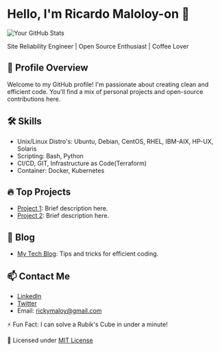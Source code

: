 # Hello, I'm Ricardo Maloloy-on 👋
![Your GitHub Stats](https://github-readme-stats.vercel.app/api?username=ricardomaloloyon&show_icons=true&theme=dark&count_private=true)

Site Reliability Engineer | Open Source Enthusiast | Coffee Lover

## 🌱 Profile Overview
Welcome to my GitHub profile! I'm passionate about creating clean and efficient code. You'll find a mix of personal projects and open-source contributions here.

## 🛠️ Skills
- Unix/Linux Distro's: Ubuntu, Debian, CentOS, RHEL, IBM-AIX, HP-UX, Solaris
- Scripting: Bash, Python
- CI/CD, GIT, Infrastructure as Code(Terraform)
- Container: Docker, Kubernetes

## 🔥 Top Projects
- [Project 1](link): Brief description here.
- [Project 2](link): Brief description here.

## 📝 Blog
- [My Tech Blog](link): Tips and tricks for efficient coding.

## 📫 Contact Me
- [LinkedIn](https://www.linkedin.com/in/rmaloloyon)
- [Twitter](https://twitter.com/rickymaloy)
- Email: rickymaloy@gmail.com

⚡ Fun Fact: I can solve a Rubik's Cube in under a minute!


📝 Licensed under [MIT License](license-link)

